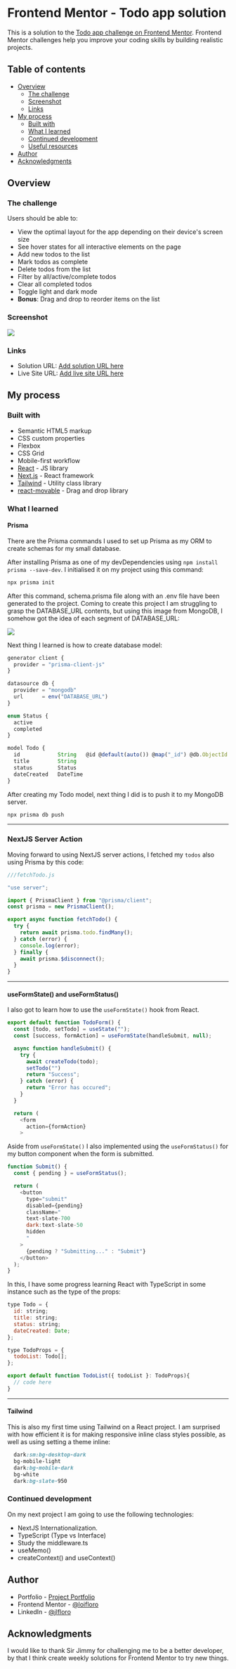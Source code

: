 # Frontend Mentor - Todo app solution

This is a solution to the [Todo app challenge on Frontend Mentor](https://www.frontendmentor.io/challenges/todo-app-Su1_KokOW). Frontend Mentor challenges help you improve your coding skills by building realistic projects. 

## Table of contents

- [Overview](#overview)
  - [The challenge](#the-challenge)
  - [Screenshot](#screenshot)
  - [Links](#links)
- [My process](#my-process)
  - [Built with](#built-with)
  - [What I learned](#what-i-learned)
  - [Continued development](#continued-development)
  - [Useful resources](#useful-resources)
- [Author](#author)
- [Acknowledgments](#acknowledgments)


## Overview

### The challenge

Users should be able to:

- View the optimal layout for the app depending on their device's screen size
- See hover states for all interactive elements on the page
- Add new todos to the list
- Mark todos as complete
- Delete todos from the list
- Filter by all/active/complete todos
- Clear all completed todos
- Toggle light and dark mode
- **Bonus**: Drag and drop to reorder items on the list

### Screenshot

![](./screenshot.png)

### Links

- Solution URL: [Add solution URL here](https://your-solution-url.com)
- Live Site URL: [Add live site URL here](https://your-live-site-url.com)

## My process

### Built with

- Semantic HTML5 markup
- CSS custom properties
- Flexbox
- CSS Grid
- Mobile-first workflow
- [React](https://reactjs.org/) - JS library
- [Next.js](https://nextjs.org/) - React framework
- [Tailwind](https://tailwindcss.com/docs/) - Utility class library
- [react-movable](https://github.com/tajo/react-movable/) - Drag and drop library


### What I learned

#### Prisma

There are the Prisma commands I used to set up Prisma as my ORM to create schemas for my small database. 

After installing Prisma as one of my devDependencies using `npm install prisma --save-dev`. I initialised it on my project using this command: 

```js
npx prisma init
```

After this command, schema.prisma file along with an .env file have been generated to the project. Coming to create this project I am struggling to grasp the DATABASE_URL contents, but using this image from MongoDB, I somehow got the idea of each segment of DATABASE_URL:

![](https://www.prisma.io/docs/static/72b2a4b514aec448c152194ddaf2c740/93a6a/mongodb.png)


Next thing I learned is how to create database model:

```js
generator client {
  provider = "prisma-client-js"
}

datasource db {
  provider = "mongodb"
  url      = env("DATABASE_URL")
}

enum Status {
  active
  completed
}

model Todo {
  id            String   @id @default(auto()) @map("_id") @db.ObjectId
  title         String
  status        Status
  dateCreated   DateTime
}
```

After creating my Todo model, next thing I did is to push it to my MongoDB server.

```js
npx prisma db push
```
---

### NextJS Server Action

Moving forward to using NextJS server actions, I fetched my `todos` also using Prisma by this code:

```js
///fetchTodo.js

"use server";

import { PrismaClient } from "@prisma/client";
const prisma = new PrismaClient();

export async function fetchTodo() {
  try {
    return await prisma.todo.findMany();
  } catch (error) {
    console.log(error);
  } finally {
    await prisma.$disconnect();
  }
}

```
---
#### useFormState() and useFormStatus()

I also got to learn how to use the `useFormState()` hook from React. 

```js
export default function TodoForm() {
  const [todo, setTodo] = useState("");
  const [success, formAction] = useFormState(handleSubmit, null);

  async function handleSubmit() {
    try {
      await createTodo(todo);
      setTodo("")
      return "Success";
    } catch (error) {
      return "Error has occured";
    }
  }

  return (
    <form
      action={formAction}
    >
```

Aside from `useFormState()` I also implemented using the `useFormStatus()` for my button component when the form is submitted.

```js
function Submit() {
  const { pending } = useFormStatus();

  return (
    <button
      type="submit"
      disabled={pending}
      className="
      text-slate-700
      dark:text-slate-50
      hidden
      "
    >
      {pending ? "Submitting..." : "Submit"}
    </button>
  );
}
```

In this, I have some progress learning React with TypeScript in some instance such as the type of the props:

```js
type Todo = {
  id: string;
  title: string;
  status: string;
  dateCreated: Date;
};

type TodoProps = {
  todoList: Todo[];
};

export default function TodoList({ todoList }: TodoProps){
  // code here
}
```
---

#### Tailwind

This is also my first time using Tailwind on a React project. I am surprised with how efficient it is for making responsive inline class styles possible, as well as using setting a theme inline:

```css
  dark:sm:bg-desktop-dark
  bg-mobile-light   
  dark:bg-mobile-dark    
  bg-white
  dark:bg-slate-950
```

### Continued development

On my next project I am going to use the following technologies:

- NextJS Internationalization.
- TypeScript (Type vs Interface)
- Study the middleware.ts
- useMemo()
- createContext() and useContext()

## Author

- Portfolio - [Project Portfolio](https://loifloro.github.io/portfolio/)
- Frontend Mentor - [@loifloro](https://www.frontendmentor.io/profile/loifloro)
- LinkedIn - [@jlfloro](https://www.linkedin.com/in/jlfloro/)


## Acknowledgments

I would like to thank Sir Jimmy for challenging me to be a better developer, by that I think create weekly solutions for Frontend Mentor to try new things. 
